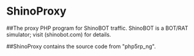 # ShinoProxy
##The proxy PHP program for ShinoBOT traffic.
ShinoBOT is a BOT/RAT simulator; visit (shinobot.com) for details.

##ShinoProxy contains the source code from "php5rp_ng".

